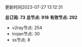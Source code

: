 更新时间2023-07-27 13:12:31

**总订阅: 73**
**总节点: 918**
**有效节点: 292**
- v2ray节点: 254
- trojan节点: 30
- ss节点: 8
